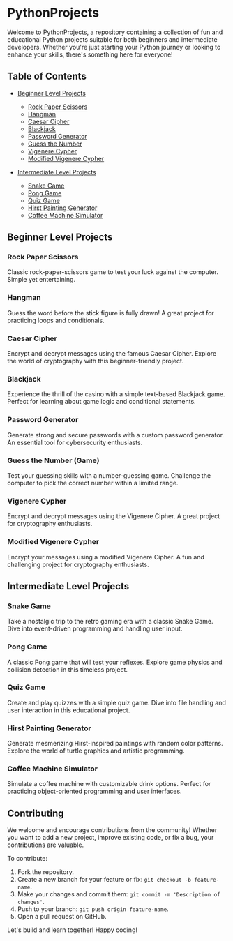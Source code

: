 # PythonProjects

Welcome to PythonProjects, a repository containing a collection of fun and educational Python projects suitable for both beginners and intermediate developers. Whether you're just starting your Python journey or looking to enhance your skills, there's something here for everyone!

## Table of Contents

- [Beginner Level Projects](#beginner-level-projects)
  - [Rock Paper Scissors](#rock-paper-scissors)
  - [Hangman](#hangman)
  - [Caesar Cipher](#caesar-cipher)
  - [Blackjack](#blackjack)
  - [Password Generator](#password-generator)
  - [Guess the Number](#guess-the-number-game)
  - [Vigenere Cypher](#vigenere-cypher)
  - [Modified Vigenere Cypher](#modified-vigenere-cypher)
  
- [Intermediate Level Projects](#intermediate-level-projects)
  - [Snake Game](#snake-game)
  - [Pong Game](#pong-game)
  - [Quiz Game](#quiz-game)
  - [Hirst Painting Generator](#hirst-painting-generator)
  - [Coffee Machine Simulator](#coffee-machine-simulator)

## Beginner Level Projects

### Rock Paper Scissors
Classic rock-paper-scissors game to test your luck against the computer. Simple yet entertaining.

### Hangman
Guess the word before the stick figure is fully drawn! A great project for practicing loops and conditionals.

### Caesar Cipher
Encrypt and decrypt messages using the famous Caesar Cipher. Explore the world of cryptography with this beginner-friendly project.

### Blackjack
Experience the thrill of the casino with a simple text-based Blackjack game. Perfect for learning about game logic and conditional statements.

### Password Generator
Generate strong and secure passwords with a custom password generator. An essential tool for cybersecurity enthusiasts.

### Guess the Number (Game)
Test your guessing skills with a number-guessing game. Challenge the computer to pick the correct number within a limited range.

### Vigenere Cypher
Encrypt and decrypt messages using the Vigenere Cipher. A great project for cryptography enthusiasts.

### Modified Vigenere Cypher
Encrypt your messages using a modified Vigenere Cipher. A fun and challenging project for cryptography enthusiasts.

## Intermediate Level Projects

### Snake Game
Take a nostalgic trip to the retro gaming era with a classic Snake Game. Dive into event-driven programming and handling user input.

### Pong Game
A classic Pong game that will test your reflexes. Explore game physics and collision detection in this timeless project.

### Quiz Game
Create and play quizzes with a simple quiz game. Dive into file handling and user interaction in this educational project.

### Hirst Painting Generator
Generate mesmerizing Hirst-inspired paintings with random color patterns. Explore the world of turtle graphics and artistic programming.

### Coffee Machine Simulator
Simulate a coffee machine with customizable drink options. Perfect for practicing object-oriented programming and user interfaces.

## Contributing

We welcome and encourage contributions from the community! Whether you want to add a new project, improve existing code, or fix a bug, your contributions are valuable.

To contribute:
1. Fork the repository.
2. Create a new branch for your feature or fix: `git checkout -b feature-name`.
3. Make your changes and commit them: `git commit -m 'Description of changes'`.
4. Push to your branch: `git push origin feature-name`.
5. Open a pull request on GitHub.

Let's build and learn together! Happy coding!
